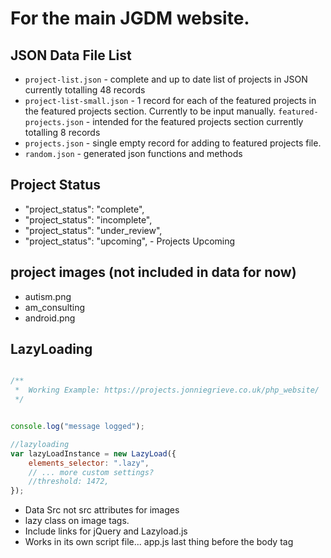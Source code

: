 # For the main JGDM website.

## JSON Data File List


+ ```project-list.json``` - complete and up to date list of projects in JSON currently totalling 48 records
+ ```project-list-small.json``` - 1 record for each of the featured projects in the featured projects section. Currently to be input manually.
 ```featured-projects.json``` - intended for the featured projects section currently totalling 8 records
+ ```projects.json``` - single empty record for adding to  featured projects file.
+ ```random.json``` - generated json functions and methods


## Project Status

+ "project_status": "complete",
+ "project_status": "incomplete",
+ "project_status": "under_review",
+ "project_status": "upcoming",  - Projects Upcoming

## project images (not included in data for now)

+ autism.png  
+ am_consulting 
+ android.png 

## LazyLoading

```javascript

/**
 *  Working Example: https://projects.jonniegrieve.co.uk/php_website/
 */


console.log("message logged");

//lazyloading
var lazyLoadInstance = new LazyLoad({
    elements_selector: ".lazy",
    // ... more custom settings?
    //threshold: 1472,
});

```

+ Data Src  not src attributes for images
+ lazy class on image tags.
+ Include links for jQuery and Lazyload.js 
+ Works in its own script file...   app.js   last thing before the body tag  



